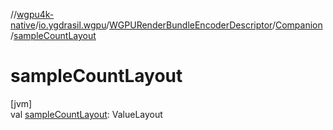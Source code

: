 //[wgpu4k-native](../../../../index.md)/[io.ygdrasil.wgpu](../../index.md)/[WGPURenderBundleEncoderDescriptor](../index.md)/[Companion](index.md)/[sampleCountLayout](sample-count-layout.md)

# sampleCountLayout

[jvm]\
val [sampleCountLayout](sample-count-layout.md): ValueLayout